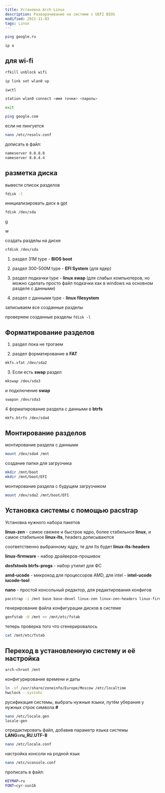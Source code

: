 ```yaml
---
title: Установка Arch Linux
description: Разворачивание на системе с UEFI BIOS
modified: 2021-11-03
tags: Linux
---
```

```bash
ping google.ru
```
```bash
ip a
```
## для wi-fi
```bash
rfkill unblock wifi
```
```bash
ip link set wlan0 up
```
```bash
iwctl
```
```bash
station wlan0 connect <имя точки> <пароль>
```
```bash
exit
```
```bash
ping google.com 
```
если не пингуется

```bash
nano /etc/resolv.conf
```
дописать в файл:

```bash
nameserver 8.8.8.8
nameserver 8.8.4.4
```

## разметка диска
вывести список разделов
```bash
fdisk -l
```
инициализировать диск в gpt
```bash
fdisk /dev/sda
```
g

w

создать разделы на диске
```bash
cfdisk /dev/sda
```

1) раздел 31М type - **BIOS boot**

2) раздел 300-500M type - **EFI System** (для ядер)

3) раздел подкачки  type - **linux swap** (для слабых компьютеров, но можно сделать просто файл подкачки как в windows на основном разделе с данными)

4) раздел с данными type - **linux filesystem**

записываем все созданные разделы

проверяем созданные разделы `fdisk -l`

## Форматирование разделов

1) раздел пока не трогаем

2) раздел форматирование в **FAT**

```bash
mkfs.vfat /dev/sda2
```
3) Если есть **swap** раздел
```bash
mkswap /dev/sda3
```
и подключение **swap**
```bash
swapon /dev/sda3
```
4 форматирование раздела с данными в **btrfs**
```bash
mkfs.btrfs /dev/sda4
```

## Монтирование разделов

монтирование раздела с данными
```bash
mount /dev/sda4 /mnt
```
создание папки для загрузчика
```bash
mkdir /mnt/boot
mkdir /mnt/boot/EFI
```
монтирование раздела с будущем загрузчиком
```bash
mount /dev/sda2 /mnt/boot/EFI
```

## Установка системы с помощью **pacstrap**

Установка нужного набора пакетов

**linux-zen** - самое свежее и быстрое ядро, более стабильное **linux**, и самое стабильное **linux-lts**, headers дописываются

соответственно выбранному ядру, те для lts будет **linux-lts-headers**

**linux-firmware** - набор драйверов-прошивок

**dosfstools btrfs-progs** - набор утилит для ФС

**amd-ucode** - микрокод для процессоров AMD, для intel - **intel-ucode iucode-tool**

**nano** - простой консольный редактор, для редактирования конфигов
```bash
pacstrap -i /mnt base base-devel linux-zen linux-zen-headers linux-firmware dosfstools btrfs-progs amd-ucode nano
```
генерирование файла конфигурации дисков в системе
```bash
genfstab -U /mnt >> /mnt/etc/fstab
```
теперь проверка того что сгенерировалось
```bash
cat /mnt/etc/fstab
```

## Переход в установленную систему и её настройка

```bash
arch-chroot /mnt
```
конфигурирование времени и даты
```bash
ln -sf /usr/share/zoneinfo/Europe/Moscow /etc/localtime
hwclock --systohc
```
русификация системы, выбрать нужные языки, путём уберания у нужных строк символа **#**
```bash
nano /etc/locale.gen
locale-gen
```
отредактировать файл, добавив параметр языка системы **LANG=ru_RU.UTF-8**
```bash
nano /etc/locale.conf
```
настройка консоли на родной язык
```bash
nano /etc/vconsole.conf
```
прописать в файл:
```bash
KEYMAP=ru
FONT=cyr-sun16
```
